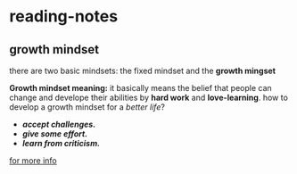 # reading-notes
## growth mindset
there are two basic mindsets: the fixed mindset and the **growth mingset**

**Growth mindset meaning:**
it basically means the belief that people can change and develope their abilities by **hard work** and **love-learning**.
how to develop a growth mindset for a *better life*?
- ***accept challenges.***
- ***give some effort.***
- ***learn from criticism.***

[for more info](https://www.atlassian.com/blog/inside-atlassian/growth-mindset)

